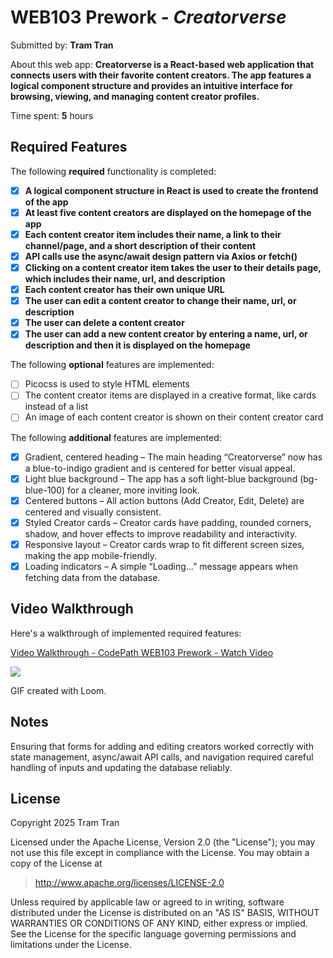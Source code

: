 # WEB103 Prework - *Creatorverse*

Submitted by: **Tram Tran**

About this web app: **Creatorverse is a React-based web application that connects users with their favorite content creators. The app features a logical component structure and provides an intuitive interface for browsing, viewing, and managing content creator profiles.**

Time spent: **5** hours

## Required Features

The following **required** functionality is completed:

- [x] **A logical component structure in React is used to create the frontend of the app**
- [x] **At least five content creators are displayed on the homepage of the app**
- [x] **Each content creator item includes their name, a link to their channel/page, and a short description of their content**
- [x] **API calls use the async/await design pattern via Axios or fetch()**
- [x] **Clicking on a content creator item takes the user to their details page, which includes their name, url, and description**
- [x] **Each content creator has their own unique URL**
- [x] **The user can edit a content creator to change their name, url, or description**
- [x] **The user can delete a content creator**
- [x] **The user can add a new content creator by entering a name, url, or description and then it is displayed on the homepage**

The following **optional** features are implemented:

- [ ] Picocss is used to style HTML elements
- [ ] The content creator items are displayed in a creative format, like cards instead of a list
- [ ] An image of each content creator is shown on their content creator card

The following **additional** features are implemented:

* [x] Gradient, centered heading – The main heading “Creatorverse” now has a blue-to-indigo gradient and is centered for better visual appeal.
* [x] Light blue background – The app has a soft light-blue background (bg-blue-100) for a cleaner, more inviting look.
* [x] Centered buttons – All action buttons (Add Creator, Edit, Delete) are centered and visually consistent.
* [x] Styled Creator cards – Creator cards have padding, rounded corners, shadow, and hover effects to improve readability and interactivity.
* [x] Responsive layout – Creator cards wrap to fit different screen sizes, making the app mobile-friendly.
* [x] Loading indicators – A simple “Loading…” message appears when fetching data from the database.

## Video Walkthrough

Here's a walkthrough of implemented required features:

<div>
    <a href="https://www.loom.com/share/db84dc71585b4835bcdf216b7f423551">
      <p>Video Walkthrough - CodePath WEB103 Prework - Watch Video</p>
    </a>
    <a href="https://www.loom.com/share/db84dc71585b4835bcdf216b7f423551">
      <img style="max-width:300px;" src="https://cdn.loom.com/sessions/thumbnails/db84dc71585b4835bcdf216b7f423551-ce1a87af1dbb9ce0-full-play.gif">
    </a>
  </div>

GIF created with Loom.

## Notes

Ensuring that forms for adding and editing creators worked correctly with state management, async/await API calls, and navigation required careful handling of inputs and updating the database reliably.

## License

Copyright 2025 Tram Tran

Licensed under the Apache License, Version 2.0 (the "License"); you may not use this file except in compliance with the License. You may obtain a copy of the License at

> http://www.apache.org/licenses/LICENSE-2.0

Unless required by applicable law or agreed to in writing, software distributed under the License is distributed on an "AS IS" BASIS, WITHOUT WARRANTIES OR CONDITIONS OF ANY KIND, either express or implied. See the License for the specific language governing permissions and limitations under the License.
